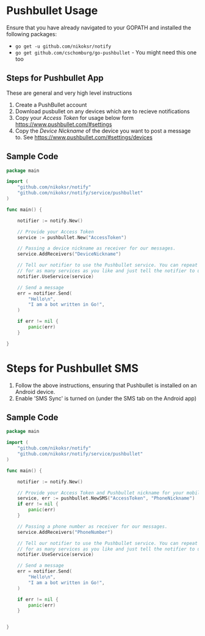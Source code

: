 # Pushbullet Usage

Ensure that you have already navigated to your GOPATH and installed the following packages:

* `go get -u github.com/nikoksr/notify`
* `go get github.com/cschomburg/go-pushbullet` - You might need this one too

## Steps for Pushbullet App

These are general and very high level instructions

1. Create a PushBullet account
2. Download pusbullet on any devices which are to recieve notifications
3. Copy your *Access Token* for usage below form https://www.pushbullet.com/#settings
4. Copy the *Device Nickname* of the device you want to post a message to. See https://www.pushbullet.com/#settings/devices

## Sample Code

```go
package main

import (
    "github.com/nikoksr/notify"
    "github.com/nikoksr/notify/service/pushbullet"
)

func main() {

    notifier := notify.New()

    // Provide your Access Token
    service := pushbullet.New("AccessToken")

    // Passing a device nickname as receiver for our messages.
    service.AddReceivers("DeviceNickname")

    // Tell our notifier to use the Pushbullet service. You can repeat the above process
    // for as many services as you like and just tell the notifier to use them.
    notifier.UseService(service)

    // Send a message
    err = notifier.Send(
        "Hello\n",
        "I am a bot written in Go!",
    )

    if err != nil {
        panic(err)
    }

}
```


# Steps for Pushbullet SMS

1. Follow the above instructions, ensuring that Pushbullet is installed on an Android device.
2. Enable 'SMS Sync' is turned on (under the SMS tab on the Android app)

## Sample Code

```go
package main

import (
    "github.com/nikoksr/notify"
    "github.com/nikoksr/notify/service/pushbullet"
)

func main() {

    notifier := notify.New()

    // Provide your Access Token and Pushbullet nickname for your mobile device
    service, err := pushbullet.NewSMS("AccessToken", "PhoneNickname")
    if err != nil {
        panic(err)
    }

    // Passing a phone number as receiver for our messages.
    service.AddReceivers("PhoneNumber")

    // Tell our notifier to use the Pushbullet service. You can repeat the above process
    // for as many services as you like and just tell the notifier to use them.
    notifier.UseService(service)

    // Send a message
    err = notifier.Send(
        "Hello\n",
        "I am a bot written in Go!",
    )

    if err != nil {
        panic(err)
    }


}
```
